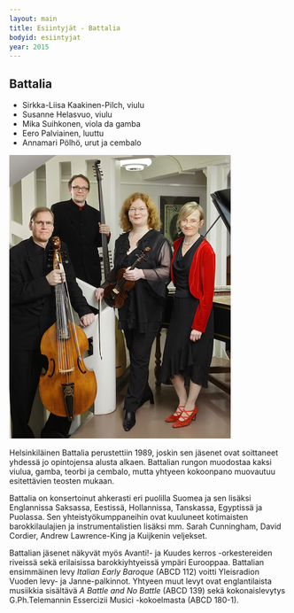 ```yaml
---
layout: main
title: Esiintyjät - Battalia
bodyid: esiintyjat
year: 2015
---
```

## Battalia

- Sirkka-Liisa Kaakinen-Pilch, viulu
- Susanne Helasvuo, viulu
- Mika Suihkonen, viola da gamba
- Eero Palviainen, luuttu
- Annamari Pölhö, urut ja cembalo

![Battalia](battalia.jpg)

Helsinkiläinen Battalia perustettiin 1989, joskin sen jäsenet ovat
soittaneet yhdessä jo opintojensa alusta alkaen. Battalian rungon
muodostaa kaksi viulua, gamba, teorbi ja cembalo, mutta yhtyeen
kokoonpano muovautuu esitettävien teosten mukaan.

Battalia on konsertoinut ahkerasti eri puolilla Suomea ja sen
lisäksi Englannissa Saksassa, Eestissä, Hollannissa, Tanskassa,
Egyptissä ja Puolassa. Sen yhteistyökumppaneihin ovat kuuluneet
kotimaisten barokkilaulajien ja instrumentalistien lisäksi mm. Sarah
Cunningham, David Cordier, Andrew Lawrence-King ja Kuijkenin
veljekset.

Battalian jäsenet näkyvät myös Avanti!- ja Kuudes kerros
-orkestereiden riveissä sekä erilaisissa barokkiyhtyeissä ympäri
Eurooppaa. Battalian ensimmäinen levy *Italian Early Baroque*
(ABCD 112) voitti Yleisradion Vuoden levy- ja Janne-palkinnot. Yhtyeen
muut levyt ovat englantilaista musiikkia sisältävä *A Battle and No
Battle* (ABCD 139) sekä kokonaislevytys G.Ph.Telemannin Essercizii
Musici -kokoelmasta (ABCD 180-1).